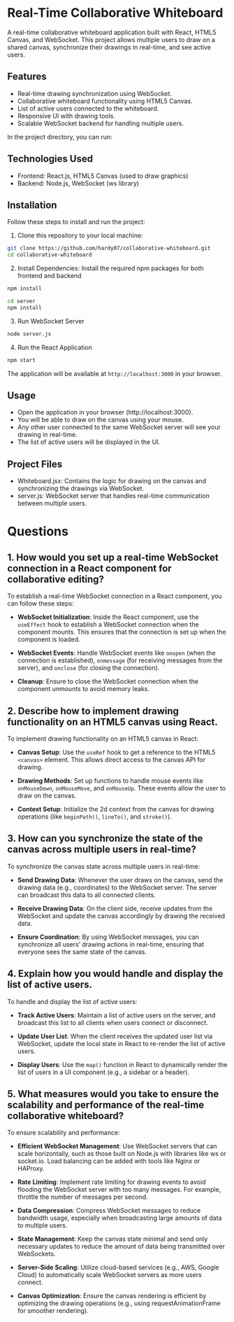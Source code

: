 # Real-Time Collaborative Whiteboard

A real-time collaborative whiteboard application built with React, HTML5 Canvas, and WebSocket. This project allows multiple users to draw on a shared canvas, synchronize their drawings in real-time, and see active users.

## Features

- Real-time drawing synchronization using WebSocket.
- Collaborative whiteboard functionality using HTML5 Canvas.
- List of active users connected to the whiteboard.
- Responsive UI with drawing tools.
- Scalable WebSocket backend for handling multiple users.

In the project directory, you can run:

## Technologies Used

- Frontend: React.js, HTML5 Canvas (used to draw graphics)
- Backend: Node.js, WebSocket (ws library)

## Installation

Follow these steps to install and run the project:

1.  Clone this repository to your local machine:

```bash
git clone https://github.com/hardy07/collaborative-whiteboard.git
cd collaborative-whiteboard
```

2. Install Dependencies: Install the required npm packages for both frontend and backend

```bash
npm install

cd server
npm install
```

3. Run WebSocket Server

```bash
node server.js
```

4. Run the React Application

```bash
npm start
```

The application will be available at `http://localhost:3000` in your browser.

## Usage

- Open the application in your browser (http://localhost:3000).
- You will be able to draw on the canvas using your mouse.
- Any other user connected to the same WebSocket server will see your drawing in real-time.
- The list of active users will be displayed in the UI.

## Project Files

- Whiteboard.jsx: Contains the logic for drawing on the canvas and synchronizing the drawings via WebSocket.
- server.js: WebSocket server that handles real-time communication between multiple users.

# Questions

## 1. How would you set up a real-time WebSocket connection in a React component for collaborative editing?

To establish a real-time WebSocket connection in a React component, you can follow these steps:

- **WebSocket Initialization**: Inside the React component, use the `useEffect` hook to establish a WebSocket connection when the component mounts. This ensures that the connection is set up when the component is loaded.

- **WebSocket Events**: Handle WebSocket events like `onopen` (when the connection is established), `onmessage` (for receiving messages from the server), and `onclose` (for closing the connection).

- **Cleanup**: Ensure to close the WebSocket connection when the component unmounts to avoid memory leaks.

## 2. Describe how to implement drawing functionality on an HTML5 canvas using React.

To implement drawing functionality on an HTML5 canvas in React:

- **Canvas Setup**: Use the `useRef` hook to get a reference to the HTML5 `<canvas>` element. This allows direct access to the canvas API for drawing.

- **Drawing Methods**: Set up functions to handle mouse events like `onMouseDown`, `onMouseMove`, and `onMouseUp`. These events allow the user to draw on the canvas.

- **Context Setup**: Initialize the 2d context from the canvas for drawing operations (like `beginPath()`, `lineTo()`, and `stroke()`).

## 3. How can you synchronize the state of the canvas across multiple users in real-time?

To synchronize the canvas state across multiple users in real-time:

- **Send Drawing Data**: Whenever the user draws on the canvas, send the drawing data (e.g., coordinates) to the WebSocket server. The server can broadcast this data to all connected clients.

- **Receive Drawing Data**: On the client side, receive updates from the WebSocket and update the canvas accordingly by drawing the received data.

- **Ensure Coordination**: By using WebSocket messages, you can synchronize all users’ drawing actions in real-time, ensuring that everyone sees the same state of the canvas.

## 4. Explain how you would handle and display the list of active users.

To handle and display the list of active users:

- **Track Active Users**: Maintain a list of active users on the server, and broadcast this list to all clients when users connect or disconnect.

- **Update User List**: When the client receives the updated user list via WebSocket, update the local state in React to re-render the list of active users.

- **Display Users**: Use the `map()` function in React to dynamically render the list of users in a UI component (e.g., a sidebar or a header).

## 5. What measures would you take to ensure the scalability and performance of the real-time collaborative whiteboard?

To ensure scalability and performance:

- **Efficient WebSocket Management**: Use WebSocket servers that can scale horizontally, such as those built on Node.js with libraries like ws or socket.io. Load balancing can be added with tools like Nginx or HAProxy.

- **Rate Limiting**: Implement rate limiting for drawing events to avoid flooding the WebSocket server with too many messages. For example, throttle the number of messages per second.

- **Data Compression**: Compress WebSocket messages to reduce bandwidth usage, especially when broadcasting large amounts of data to multiple users.

- **State Management**: Keep the canvas state minimal and send only necessary updates to reduce the amount of data being transmitted over WebSockets.

- **Server-Side Scaling**: Utilize cloud-based services (e.g., AWS, Google Cloud) to automatically scale WebSocket servers as more users connect.

- **Canvas Optimization**: Ensure the canvas rendering is efficient by optimizing the drawing operations (e.g., using requestAnimationFrame for smoother rendering).
